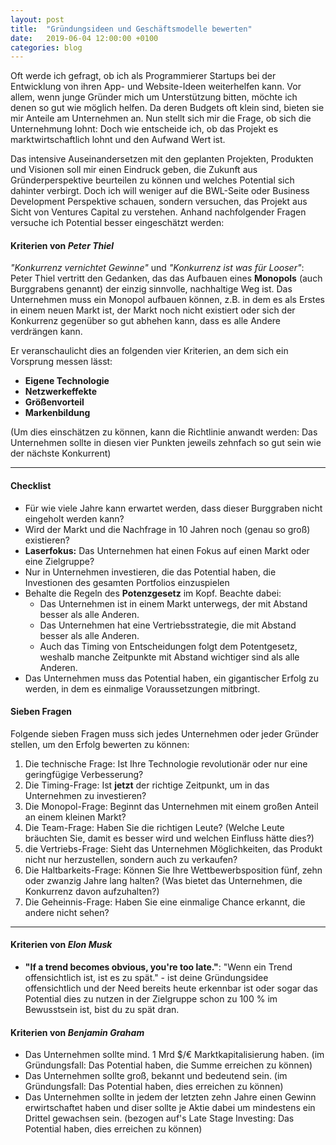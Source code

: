 ```yaml
---
layout: post
title:  "Gründungsideen und Geschäftsmodelle bewerten"
date:   2019-06-04 12:00:00 +0100
categories: blog
---
```


Oft werde ich gefragt, ob ich als Programmierer Startups bei der Entwicklung von ihren App- und Website-Ideen weiterhelfen kann. Vor allem, wenn junge Gründer mich um Unterstützung bitten, möchte ich denen so gut wie möglich helfen. Da deren Budgets oft klein sind, bieten sie mir Anteile am Unternehmen an. Nun stellt sich mir die Frage, ob sich die Unternehmung lohnt: Doch wie entscheide ich, ob das Projekt es marktwirtschaftlich lohnt und den Aufwand Wert ist.

Das intensive Auseinandersetzen mit den geplanten Projekten, Produkten und Visionen soll mir einen Eindruck geben, die Zukunft aus Gründerperspektive beurteilen zu können und welches Potential sich dahinter verbirgt. Doch ich will weniger auf die BWL-Seite oder Business Development Perspektive schauen, sondern versuchen, das Projekt aus Sicht von Ventures Capital zu verstehen. Anhand nachfolgender Fragen versuche ich Potential besser eingeschätzt werden:

#### Kriterien von *Peter Thiel*

*"Konkurrenz vernichtet Gewinne"* und *"Konkurrenz ist was für Looser"*: Peter Thiel vertritt den Gedanken, das das Aufbauen eines **Monopols** (auch Burggrabens genannt) der einzig sinnvolle, nachhaltige Weg ist. Das Unternehmen muss ein Monopol aufbauen können, z.B. in dem es als Erstes in einem neuen Markt ist, der Markt noch nicht existiert oder sich der Konkurrenz gegenüber so gut abhehen kann, dass es alle Andere verdrängen kann.

Er veranschaulicht dies an folgenden vier Kriterien, an dem sich ein Vorsprung messen lässt:

  * **Eigene Technologie**
  * **Netzwerkeffekte**
  * **Größenvorteil**
  * **Markenbildung**

(Um dies einschätzen zu können, kann die Richtlinie anwandt werden: Das Unternehmen sollte in diesen vier Punkten jeweils zehnfach so gut sein wie der nächste Konkurrent)

---

#### Checklist

* Für wie viele Jahre kann erwartet werden, dass dieser Burggraben nicht eingeholt werden kann?
* Wird der Markt und die Nachfrage in 10 Jahren noch (genau so groß) existieren?
* **Laserfokus:** Das Unternehmen hat einen Fokus auf einen Markt oder eine Zielgruppe?
* Nur in Unternehmen investieren, die das Potential haben, die Investionen des gesamten Portfolios einzuspielen
* Behalte die Regeln des **Potenzgesetz** im Kopf. Beachte dabei:
  * Das Unternehmen ist in einem Markt unterwegs, der mit Abstand besser als alle Anderen.
  * Das Unternehmen hat eine Vertriebsstrategie, die mit Abstand besser als alle Anderen.
  * Auch das Timing von Entscheidungen folgt dem Potentgesetz, weshalb manche Zeitpunkte mit Abstand wichtiger sind als alle Anderen.
* Das Unternehmen muss das Potential haben, ein gigantischer Erfolg zu werden, in dem es einmalige Voraussetzungen mitbringt.

#### Sieben Fragen

Folgende sieben Fragen muss sich jedes Unternehmen oder jeder Gründer stellen, um den Erfolg bewerten zu können:

1. Die technische Frage: Ist Ihre Technologie revolutionär oder nur eine geringfügige Verbesserung?
2. Die Timing-Frage: Ist **jetzt** der richtige Zeitpunkt, um in das Unternehmen zu investieren?
3. Die Monopol-Frage: Beginnt das Unternehmen mit einem großen Anteil an einem kleinen Markt?
4. Die Team-Frage: Haben Sie die richtigen Leute? (Welche Leute bräuchten Sie, damit es besser wird und welchen Einfluss hätte dies?)
5. die Vertriebs-Frage: Sieht das Unternehmen Möglichkeiten, das Produkt nicht nur herzustellen, sondern auch zu verkaufen?
6. Die Haltbarkeits-Frage: Können Sie Ihre Wettbewerbsposition fünf, zehn oder zwanzig Jahre lang halten? (Was bietet das Unternehmen, die Konkurrenz davon aufzuhalten?)
7. Die Geheinnis-Frage: Haben Sie eine einmalige Chance erkannt, die andere nicht sehen?

---

#### Kriterien von *Elon Musk*
* **"If a trend becomes obvious, you're too late."**: "Wenn ein Trend offensichtlich ist, ist es zu spät." - ist deine Gründungsidee offensichtlich und der Need bereits heute erkennbar ist oder sogar das Potential dies zu nutzen in der Zielgruppe schon zu 100 % im Bewusstsein ist, bist du zu spät dran.

#### Kriterien von *Benjamin Graham*
* Das Unternehmen sollte mind. 1 Mrd $/€ Marktkapitalisierung haben. (im Gründungsfall: Das Potential haben, die Summe erreichen zu können)
* Das Unternehmen sollte groß, bekannt und bedeutend sein. (im Gründungsfall: Das Potential haben, dies erreichen zu können)
* Das Unternehmen sollte in jedem der letzten zehn Jahre einen Gewinn erwirtschaftet haben und diser sollte je Aktie dabei um mindestens ein Drittel gewachsen sein. (bezogen auf's Late Stage Investing: Das Potential haben, dies erreichen zu können)
